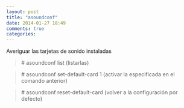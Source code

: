 ```yaml
---
layout: post
title: "asoundconf"
date: 2014-01-27 18:49
comments: true
categories: 
---
```

Averiguar las tarjetas de sonido instaladas

>\# asoundconf list  (listarlas)

>\# asoundconf set-default-card 1  (activar la especificada en el comando anterior)

>\# asoundconf reset-default-card  (volver a la configuración por defecto)

